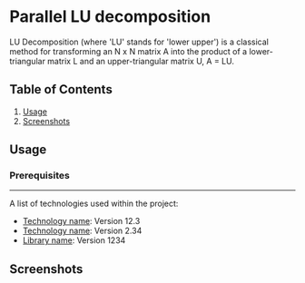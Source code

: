 # Parallel LU decomposition
LU Decomposition (where 'LU' stands for 'lower upper') is a classical method for transforming an N x N matrix A into the product of a lower-triangular matrix L and an upper-triangular matrix U, A = LU.

## Table of Contents
1. [Usage](#usage)
2. [Screenshots](#screenshots)

<a name="usage"></a>
## Usage
### Prerequisites
***
A list of technologies used within the project:
* [Technology name](https://example.com): Version 12.3 
* [Technology name](https://example.com): Version 2.34
* [Library name](https://example.com): Version 1234
## Screenshots
